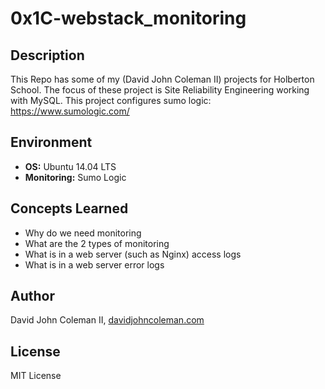 # 0x1C-webstack_monitoring

## Description

This Repo has some of my (David John Coleman II) projects for Holberton School.
The focus of these project is Site Reliability Engineering working with MySQL.
This project configures sumo logic: https://www.sumologic.com/

## Environment

* __OS:__ Ubuntu 14.04 LTS
* __Monitoring:__ Sumo Logic

## Concepts Learned

* Why do we need monitoring
* What are the 2 types of monitoring
* What is in a web server (such as Nginx) access logs
* What is in a web server error logs

## Author

David John Coleman II, [davidjohncoleman.com](http://www.davidjohncoleman.com/)

## License

MIT License
